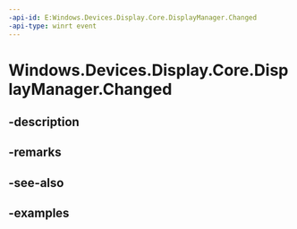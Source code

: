 ```yaml
---
-api-id: E:Windows.Devices.Display.Core.DisplayManager.Changed
-api-type: winrt event
---
```


<!-- Event syntax.
public event TypedEventHandler Changed<DisplayManager, DisplayManagerChangedEventArgs>
-->

# Windows.Devices.Display.Core.DisplayManager.Changed

## -description

## -remarks

## -see-also

## -examples

